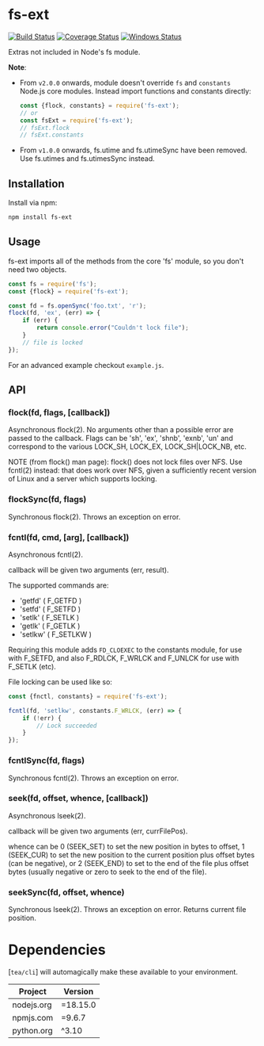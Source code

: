 fs-ext
======

[![Build Status][ci-img]][ci-url]
[![Coverage Status][cov-img]][cov-url]
[![Windows Status][ci-win-img]][ci-win-url]

Extras not included in Node's fs module.

**Note**:

* From `v2.0.0` onwards, module doesn't override `fs` and `constants` Node.js core modules. Instead
  import functions and constants directly:

  ```js
  const {flock, constants} = require('fs-ext');
  // or
  const fsExt = require('fs-ext');
  // fsExt.flock
  // fsExt.constants
  ```

* From `v1.0.0` onwards, fs.utime and fs.utimeSync have been removed.
  Use fs.utimes and fs.utimesSync instead.

Installation
------------

Install via npm:

```sh
npm install fs-ext
```

Usage
-----

fs-ext imports all of the methods from the core 'fs' module, so you don't
need two objects.

```js
const fs = require('fs');
const {flock} = require('fs-ext');

const fd = fs.openSync('foo.txt', 'r');
flock(fd, 'ex', (err) => {
    if (err) {
        return console.error("Couldn't lock file");
    }
    // file is locked
});
```

For an advanced example checkout `example.js`.

API
---

### flock(fd, flags, [callback])

Asynchronous flock(2). No arguments other than a possible error are passed to
the callback. Flags can be 'sh', 'ex', 'shnb', 'exnb', 'un' and correspond
to the various LOCK_SH, LOCK_EX, LOCK_SH|LOCK_NB, etc.

NOTE (from flock() man page): flock() does not lock files over NFS. Use fcntl(2)
instead: that does work over NFS, given a sufficiently recent version of Linux
and a server which supports locking.


### flockSync(fd, flags)

Synchronous flock(2). Throws an exception on error.

### fcntl(fd, cmd, [arg], [callback])

Asynchronous fcntl(2).

callback will be given two arguments (err, result).

The supported commands are:

- 'getfd' ( F_GETFD )
- 'setfd' ( F_SETFD )
- 'setlk' ( F_SETLK )
- 'getlk' ( F_GETLK )
- 'setlkw' ( F_SETLKW )

Requiring this module adds `FD_CLOEXEC` to the constants module, for use with F_SETFD,
and also F_RDLCK, F_WRLCK and F_UNLCK for use with F_SETLK (etc).

File locking can be used like so:

```js
const {fnctl, constants} = require('fs-ext');

fcntl(fd, 'setlkw', constants.F_WRLCK, (err) => {
    if (!err) {
        // Lock succeeded
    }
});
```

### fcntlSync(fd, flags)

Synchronous fcntl(2). Throws an exception on error.

### seek(fd, offset, whence, [callback])

Asynchronous lseek(2).

callback will be given two arguments (err, currFilePos).

whence can be 0 (SEEK_SET) to set the new position in bytes to offset,
1 (SEEK_CUR) to set the new position to the current position plus offset
bytes (can be negative), or 2 (SEEK_END) to set to the end of the file
plus offset bytes (usually negative or zero to seek to the end of the file).

### seekSync(fd, offset, whence)

Synchronous lseek(2). Throws an exception on error.  Returns current
file position.



[ci-img]: https://travis-ci.org/baudehlo/node-fs-ext.svg?branch=master
[ci-url]: https://travis-ci.org/baudehlo/node-fs-ext
[cov-img]: https://codecov.io/github/baudehlo/node-fs-ext/coverage.svg
[cov-url]: https://codecov.io/github/baudehlo/node-fs-ext?branch=master
[ci-win-img]: https://ci.appveyor.com/api/projects/status/pqbnutckk0n46uc8?svg=true
[ci-win-url]: https://ci.appveyor.com/project/baudehlo/node-fs-ext/branch/master

# Dependencies

[`tea/cli`] will automagically make these available to your environment.

| Project                           |  Version  |
|-----------------------------------|-----------|
| nodejs.org                        | =18.15.0  |
| npmjs.com                         | =9.6.7    |
| python.org                        | ^3.10     |